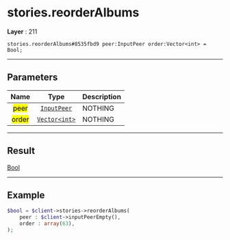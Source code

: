 # stories.reorderAlbums

**Layer** : 211

```tl
stories.reorderAlbums#8535fbd9 peer:InputPeer order:Vector<int> = Bool;
```

---

## Parameters

| Name | Type | Description |
| :---: | :---: | :--- |
| <mark>peer</mark> | [`InputPeer`](type/InputPeer) | NOTHING |
| <mark>order</mark> | [`Vector<int>`](type/int) | NOTHING |

---

## Result

[Bool](type/Bool)

---

## Example

```php
$bool = $client->stories->reorderAlbums(
	peer : $client->inputPeerEmpty(),
	order : array(63),
);
```